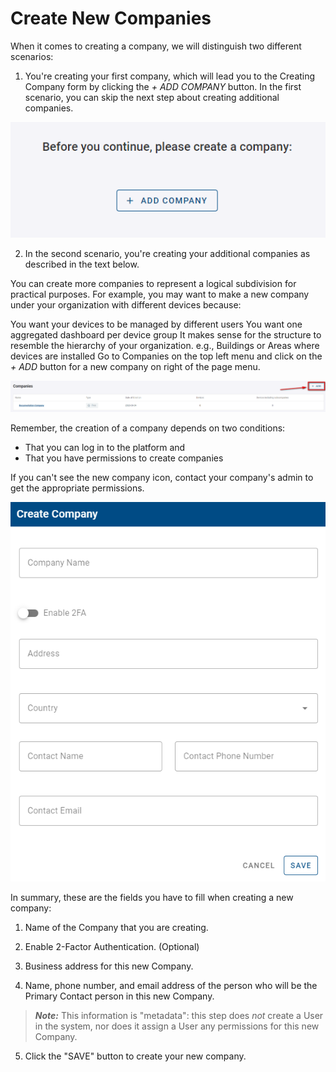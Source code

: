 # Create New Companies

When it comes to creating a company, we will distinguish two different scenarios:

1. You're creating your first company, which will lead you to the Creating Company form by clicking the *+ ADD COMPANY* button. In the first scenario, you can skip the next step about creating additional companies.

![add_company](./add_company.png)

2. In the second scenario, you're creating your additional companies as described in the text below.  

You can create more companies to represent a logical subdivision for practical purposes. For example, you may want to make a new company under your organization with different devices because:

You want your devices to be managed by different users
You want one aggregated dashboard per device group
It makes sense for the structure to resemble the hierarchy of your organization. e.g., Buildings or Areas where devices are installed
Go to Companies on the top left menu and click on the *+ ADD* button for a new company on right of the page menu.

![companies_add](./company-add.png)

Remember, the creation of a company depends on two conditions:
- That you can log in to the platform and
- That you have permissions to create companies

If you can't see the new company icon, contact your company's admin to get the appropriate permissions.

![createCompanyForm](./companies_form.png)

In summary, these are the fields you have to fill when creating a new company: 

1. Name of the Company that you are creating. 

2. Enable 2-Factor Authentication. (Optional)

3. Business address for this new Company.

4. Name, phone number, and email address of the person who will be the Primary Contact person in this new Company. 

> **_Note:_** This information is "metadata": this step does _not_ create a User in the system, nor does it assign a User any permissions for this new Company. 

5. Click the "SAVE" button to create your new company.

